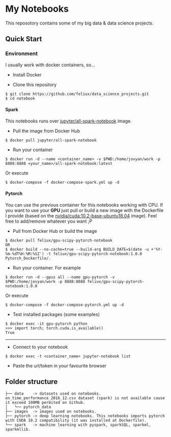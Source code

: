 # My Notebooks

This reposotory contains some of my big data & data science projects.

## Quick Start

### Environment

I usually work with docker containers, so...

- Install Docker

- Clone this repository

~~~
$ git clone https://github.com/feliux/data_science_projects.git
$ cd notebook
~~~

#### Spark

This notebooks runs over [jupyter/all-spark-notebook](https://hub.docker.com/r/jupyter/all-spark-notebook) image.

- Pull the image from Docker Hub

~~~
$ docker pull jupyter/all-spark-notebook
~~~ 

- Run your container

~~~
$ docker run -d --name <container_name> -v $PWD:/home/jovyan/work -p 8888:8888 <your_name>/all-spark-notebook:latest
~~~

Or execute

~~~
$ docker-compose -f docker-compose-spark.yml up -d
~~~

#### Pytorch

You can use the previous container for this notebooks working with CPU. If you want to use your **GPU** just pull or build a new image with the Dockerfile I provide (based on the [nvidia/cuda:10.2-base-ubuntu18.04](https://hub.docker.com/r/nvidia/cuda) image). Feel free to add/remove whatever you want ;P

- Pull from Docker Hub or build the image

~~~
$ docker pull feliux/gpu-scipy-pytorch-notebook
OR
$ docker build --no-cache=true --build-arg BUILD_DATE=$(date -u +'%Y-%m-%dT%H:%M:%SZ') -t feliux/gpu-scipy-pytorch-notebook:1.0.0 Pytorch_Dockerfile/.
~~~

- Run your container. For example

~~~
$ docker run -d --gpus all --name gpu-pytorch -v $PWD:/home/jovyan/work -p 8888:8888 feliux/gpu-scipy-pytorch-notebook:1.0.0
~~~

Or execute

~~~
$ docker-compose -f docker-compose-pytorch.yml up -d
~~~

- Test installed packages (some examples)

~~~
$ docker exec -it gpu-pytorch python
>>> import torch; torch.cuda.is_available()
True
~~~

---

- Connect to your notebook

~~~
$ docker exec -t <container_name> jupyter-notebook list
~~~

- Paste the url/token in your favourite browser

## Folder structure

~~~
├── data    -> datasets used on notebooks. on_time_performance_2016_12.csv dataset (spark) is not available cause it exceed 100MB permited on Github.
│   └── pytorch_data
├── images  -> images used on notebooks.
├── pytorch -> deep learning notebooks. This notebooks imports pytorch with CUDA 10.2 compatibility (it was installed at Dockerfile).
└── spark   -> machine learning with pyspark, sparkSQL, sparkml, sparkmllib.
~~~
